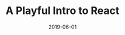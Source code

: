 ---
title: A Playful Intro to React
date: 2019-06-01
link: https://skl.sh/2Lw526T
image: ./intro-to-react.png
sources: [{ type: skillshare }]
techs: [javascript, react]
---